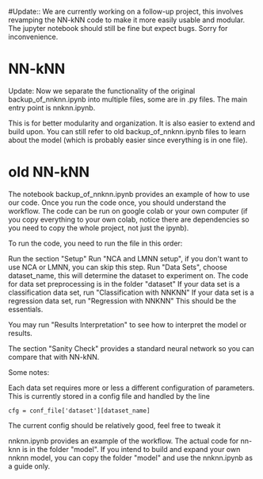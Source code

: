 #Update:: We are currently working on a follow-up project, this involves revamping the NN-kNN code to make it more easily usable and modular. The jupyter notebook should still be fine but expect bugs. Sorry for inconvenience.

# NN-kNN

Update: Now we separate the functionality of the original backup_of_nnknn.ipynb into multiple files, some are in .py files. The main entry point is nnknn.ipynb.

This is for better modularity and organization. It is also easier to extend and build upon. You can still refer to old backup_of_nnknn.ipynb files to learn about the model (which is probably easier since everything is in one file).

# old NN-kNN
The notebook backup_of_nnknn.ipynb provides an example of how to use our code. Once you run the code once, you should understand the workflow. The code can be run on google colab or your own computer (if you copy everything to your own colab, notice there are dependencies so you need to copy the whole project, not just the ipynb).

To run the code, you need to run the file in this order:

Run the section "Setup"
Run "NCA and LMNN setup", if you don't want to use NCA or LMNN, you can skip this step.
Run "Data Sets", choose dataset_name, this will determine the dataset to experiment on. The code for data set preprocessing is in the folder "dataset"
If your data set is a classification data set, run "Classification with NNKNN"
If your data set is a regression data set, run "Regression with NNKNN"
This should be the essentials.

You may run "Results Interpretation" to see how to interpret the model or results. 

The section "Sanity Check" provides a standard neural network so you can compare that with NN-kNN.

Some notes:

Each data set requires more or less a different configuration of parameters. This is currently stored in a config file and handled by the line
```
cfg = conf_file['dataset'][dataset_name]
```
The current config should be relatively good, feel free to tweak it

nnknn.ipynb provides an example of the workflow. The actual code for nn-knn is in the folder "model". If you intend to build and expand your own nnknn model, you can copy the folder "model" and use the nnknn.ipynb as a guide only.
